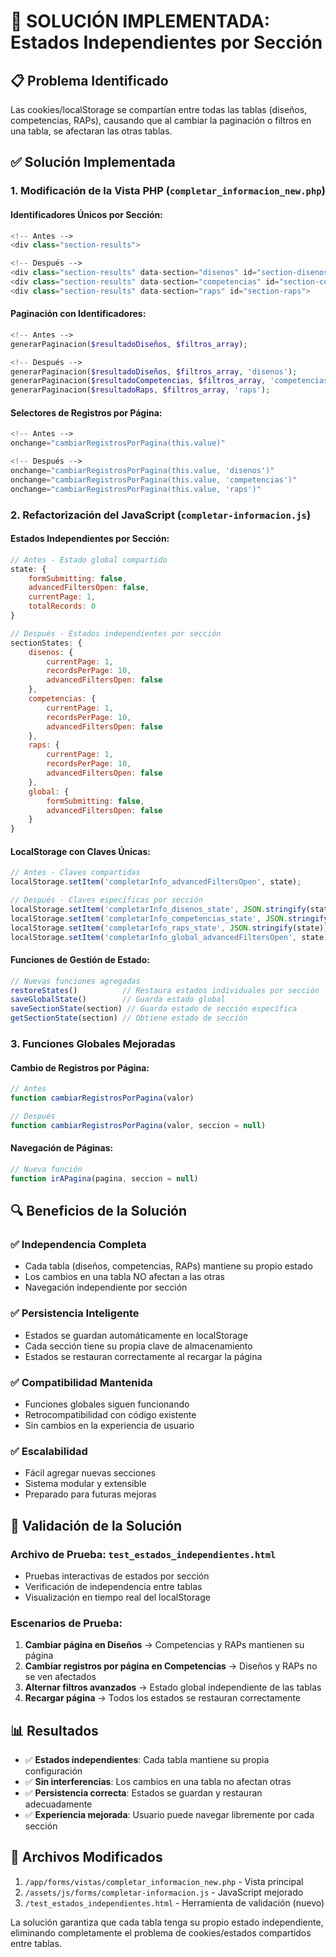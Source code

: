 # 🔧 SOLUCIÓN IMPLEMENTADA: Estados Independientes por Sección

## 📋 Problema Identificado
Las cookies/localStorage se compartían entre todas las tablas (diseños, competencias, RAPs), causando que al cambiar la paginación o filtros en una tabla, se afectaran las otras tablas.

## ✅ Solución Implementada

### 1. **Modificación de la Vista PHP** (`completar_informacion_new.php`)

#### Identificadores Únicos por Sección:
```php
<!-- Antes -->
<div class="section-results">

<!-- Después -->
<div class="section-results" data-section="disenos" id="section-disenos">
<div class="section-results" data-section="competencias" id="section-competencias">
<div class="section-results" data-section="raps" id="section-raps">
```

#### Paginación con Identificadores:
```php
<!-- Antes -->
generarPaginacion($resultadoDiseños, $filtros_array);

<!-- Después -->
generarPaginacion($resultadoDiseños, $filtros_array, 'disenos');
generarPaginacion($resultadoCompetencias, $filtros_array, 'competencias');
generarPaginacion($resultadoRaps, $filtros_array, 'raps');
```

#### Selectores de Registros por Página:
```php
<!-- Antes -->
onchange="cambiarRegistrosPorPagina(this.value)"

<!-- Después -->
onchange="cambiarRegistrosPorPagina(this.value, 'disenos')"
onchange="cambiarRegistrosPorPagina(this.value, 'competencias')"
onchange="cambiarRegistrosPorPagina(this.value, 'raps')"
```

### 2. **Refactorización del JavaScript** (`completar-informacion.js`)

#### Estados Independientes por Sección:
```javascript
// Antes - Estado global compartido
state: {
    formSubmitting: false,
    advancedFiltersOpen: false,
    currentPage: 1,
    totalRecords: 0
}

// Después - Estados independientes por sección
sectionStates: {
    disenos: {
        currentPage: 1,
        recordsPerPage: 10,
        advancedFiltersOpen: false
    },
    competencias: {
        currentPage: 1,
        recordsPerPage: 10,
        advancedFiltersOpen: false
    },
    raps: {
        currentPage: 1,
        recordsPerPage: 10,
        advancedFiltersOpen: false
    },
    global: {
        formSubmitting: false,
        advancedFiltersOpen: false
    }
}
```

#### LocalStorage con Claves Únicas:
```javascript
// Antes - Claves compartidas
localStorage.setItem('completarInfo_advancedFiltersOpen', state);

// Después - Claves específicas por sección
localStorage.setItem('completarInfo_disenos_state', JSON.stringify(state));
localStorage.setItem('completarInfo_competencias_state', JSON.stringify(state));
localStorage.setItem('completarInfo_raps_state', JSON.stringify(state));
localStorage.setItem('completarInfo_global_advancedFiltersOpen', state);
```

#### Funciones de Gestión de Estado:
```javascript
// Nuevas funciones agregadas
restoreStates()          // Restaura estados individuales por sección
saveGlobalState()        // Guarda estado global
saveSectionState(section) // Guarda estado de sección específica
getSectionState(section) // Obtiene estado de sección
```

### 3. **Funciones Globales Mejoradas**

#### Cambio de Registros por Página:
```javascript
// Antes
function cambiarRegistrosPorPagina(valor)

// Después
function cambiarRegistrosPorPagina(valor, seccion = null)
```

#### Navegación de Páginas:
```javascript
// Nueva función
function irAPagina(pagina, seccion = null)
```

## 🔍 Beneficios de la Solución

### ✅ **Independencia Completa**
- Cada tabla (diseños, competencias, RAPs) mantiene su propio estado
- Los cambios en una tabla NO afectan a las otras
- Navegación independiente por sección

### ✅ **Persistencia Inteligente**
- Estados se guardan automáticamente en localStorage
- Cada sección tiene su propia clave de almacenamiento
- Estados se restauran correctamente al recargar la página

### ✅ **Compatibilidad Mantenida**
- Funciones globales siguen funcionando
- Retrocompatibilidad con código existente
- Sin cambios en la experiencia de usuario

### ✅ **Escalabilidad**
- Fácil agregar nuevas secciones
- Sistema modular y extensible
- Preparado para futuras mejoras

## 🧪 Validación de la Solución

### Archivo de Prueba: `test_estados_independientes.html`
- Pruebas interactivas de estados por sección
- Verificación de independencia entre tablas
- Visualización en tiempo real del localStorage

### Escenarios de Prueba:
1. **Cambiar página en Diseños** → Competencias y RAPs mantienen su página
2. **Cambiar registros por página en Competencias** → Diseños y RAPs no se ven afectados
3. **Alternar filtros avanzados** → Estado global independiente de las tablas
4. **Recargar página** → Todos los estados se restauran correctamente

## 📊 Resultados

- ✅ **Estados independientes**: Cada tabla mantiene su propia configuración
- ✅ **Sin interferencias**: Los cambios en una tabla no afectan otras
- ✅ **Persistencia correcta**: Estados se guardan y restauran adecuadamente
- ✅ **Experiencia mejorada**: Usuario puede navegar libremente por cada sección

## 🔗 Archivos Modificados

1. `/app/forms/vistas/completar_informacion_new.php` - Vista principal
2. `/assets/js/forms/completar-informacion.js` - JavaScript mejorado
3. `/test_estados_independientes.html` - Herramienta de validación (nuevo)

La solución garantiza que cada tabla tenga su propio estado independiente, eliminando completamente el problema de cookies/estados compartidos entre tablas.
